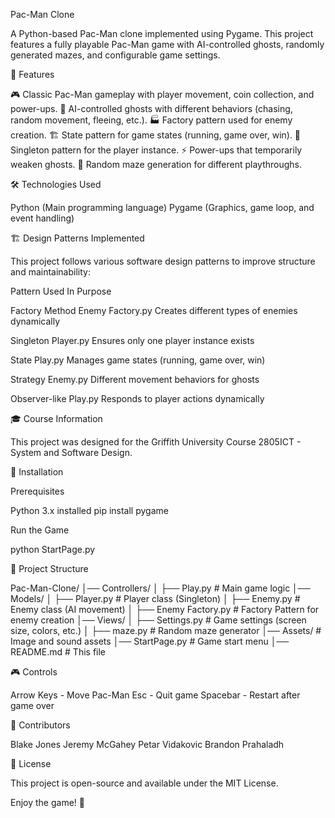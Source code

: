 Pac-Man Clone


A Python-based Pac-Man clone implemented using Pygame. This project features a fully playable Pac-Man game with AI-controlled ghosts, randomly generated mazes, and configurable game settings.


📌 Features


🎮 Classic Pac-Man gameplay with player movement, coin collection, and power-ups.
👻 AI-controlled ghosts with different behaviors (chasing, random movement, fleeing, etc.).
🏭 Factory pattern used for enemy creation.
🏗️ State pattern for game states (running, game over, win).
🔄 Singleton pattern for the player instance.
⚡ Power-ups that temporarily weaken ghosts.
🔀 Random maze generation for different playthroughs.


🛠 Technologies Used


Python (Main programming language)
Pygame (Graphics, game loop, and event handling)


🏗 Design Patterns Implemented


This project follows various software design patterns to improve structure and maintainability:




Pattern
Used In
Purpose




Factory Method
Enemy Factory.py
Creates different types of enemies dynamically


Singleton
Player.py
Ensures only one player instance exists


State
Play.py
Manages game states (running, game over, win)


Strategy
Enemy.py
Different movement behaviors for ghosts


Observer-like
Play.py
Responds to player actions dynamically




🎓 Course Information


This project was designed for the Griffith University Course 2805ICT - System and Software Design.


🚀 Installation


Prerequisites


Python 3.x installed
pip install pygame


Run the Game


python StartPage.py



📂 Project Structure


Pac-Man-Clone/
│── Controllers/
│   ├── Play.py            # Main game logic
│── Models/
│   ├── Player.py          # Player class (Singleton)
│   ├── Enemy.py           # Enemy class (AI movement)
│   ├── Enemy Factory.py   # Factory Pattern for enemy creation
│── Views/
│   ├── Settings.py        # Game settings (screen size, colors, etc.)
│   ├── maze.py            # Random maze generator
│── Assets/                # Image and sound assets
│── StartPage.py           # Game start menu
│── README.md              # This file



🎮 Controls


Arrow Keys - Move Pac-Man
Esc - Quit game
Spacebar - Restart after game over


🤝 Contributors


Blake Jones
Jeremy McGahey
Petar Vidakovic
Brandon Prahaladh


📜 License


This project is open-source and available under the MIT License.



Enjoy the game! 👾
